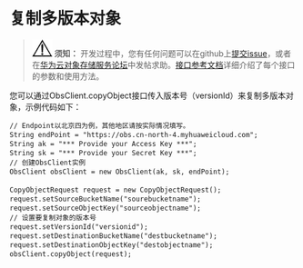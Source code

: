 # 复制多版本对象<a name="obs_21_1005"></a>

>![](public_sys-resources/icon-notice.gif) **须知：** 
>开发过程中，您有任何问题可以在github上[提交issue](https://github.com/huaweicloud/huaweicloud-sdk-java-obs/issues)，或者在[华为云对象存储服务论坛](https://bbs.huaweicloud.com/forum/forum-620-1.html)中发帖求助。[接口参考文档](https://obssdk.obs.cn-north-1.myhuaweicloud.com/apidoc/cn/java/index.html)详细介绍了每个接口的参数和使用方法。

您可以通过ObsClient.copyObject接口传入版本号（versionId）来复制多版本对象，示例代码如下：

```
// Endpoint以北京四为例，其他地区请按实际情况填写。
String endPoint = "https://obs.cn-north-4.myhuaweicloud.com";
String ak = "*** Provide your Access Key ***";
String sk = "*** Provide your Secret Key ***";
// 创建ObsClient实例
ObsClient obsClient = new ObsClient(ak, sk, endPoint);

CopyObjectRequest request = new CopyObjectRequest();
request.setSourceBucketName("sourebucketname");
request.setSourceObjectKey("sourceobjectname");
// 设置要复制对象的版本号
request.setVersionId("versionid");
request.setDestinationBucketName("destbucketname");
request.setDestinationObjectKey("destobjectname");
obsClient.copyObject(request);
```

